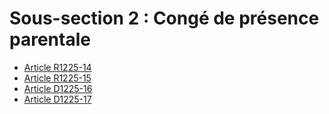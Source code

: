 # Sous-section 2 : Congé de présence parentale

* [Article R1225-14](./LEGIARTI000018537788.md)
* [Article R1225-15](./LEGIARTI000018537786.md)
* [Article D1225-16](./LEGIARTI000018537784.md)
* [Article D1225-17](./LEGIARTI000018537782.md)
